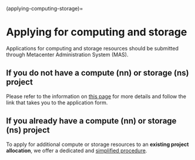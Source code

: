 (applying-computing-storage)=

# Applying for computing and storage

Applications for computing and storage resources should be submitted through Metacenter Administration System (MAS).


## If you do not have a compute (nn) or storage (ns) project

Please refer to the information on [this page](https://www.sigma2.no/apply-e-infrastructure-resources) for more details 
and follow the link that takes you to the application form.


## If you already have a compute (nn) or storage (ns) project

To apply for additional compute or storage resources to an **existing project
allocation**, we offer a dedicated and [simplified
procedure](https://www.sigma2.no/extra-allocation).
